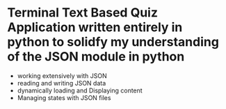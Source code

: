 # Terminal Text Based Quiz Application written entirely in python to solidfy my understanding of the JSON module in python


* working extensively with JSON
* reading and writing JSON data 
* dynamically loading and Displaying content
* Managing states with JSON files